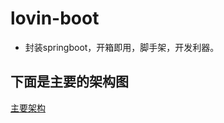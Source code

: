 # lovin-boot
* 封装springboot，开箱即用，脚手架，开发利器。

## 下面是主要的架构图
[主要架构](http://assets.processon.com/chart_image/5d5a034de4b0869fa418f4c2.png)

